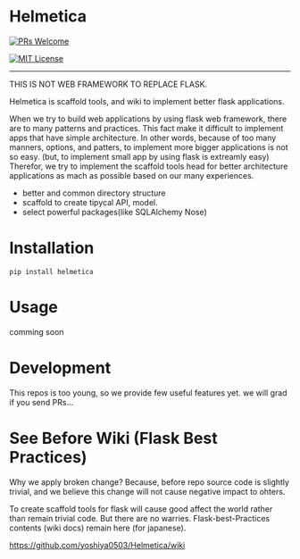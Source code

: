 # Helmetica

[![PRs Welcome](https://img.shields.io/badge/PRs-welcome-brightgreen.svg?style=flat-square)](CONTRIBUTING.md#pull-requests)

[![MIT License](http://img.shields.io/badge/license-MIT-blue.svg?style=flat)](LICENSE)

---

THIS IS NOT WEB FRAMEWORK TO REPLACE FLASK.

Helmetica is scaffold tools, and wiki to implement better flask applications.

When we try to build web applications by using flask web framework, there are to many patterns and practices.
This fact make it difficult to implement apps that have simple architecture.
In other words, because of too many manners, options, and patters, to implement more bigger applications is not so easy.
(but, to implement small app by using flask is extreamly easy)
Therefor, we try to implement the scaffold tools head for better architecture applications as mach as possible
based on our many experiences.

* better and common directory structure
* scaffold to create tipycal API, model.
* select powerful packages(like SQLAlchemy Nose)

# Installation

```
pip install helmetica
```

# Usage

comming soon

# Development

This repos is too young, so we provide few useful features yet.
we will grad if you send PRs...

# See Before Wiki (Flask Best Practices)

Why we apply broken change? Because, before repo source code is slightly trivial,
and we believe this change will not cause negative impact to ohters.

To create scaffold tools for flask will cause good affect the world rather than remain trivial code.
But there are no warries. Flask-best-Practices contents (wiki docs) remain here (for japanese).

https://github.com/yoshiya0503/Helmetica/wiki
